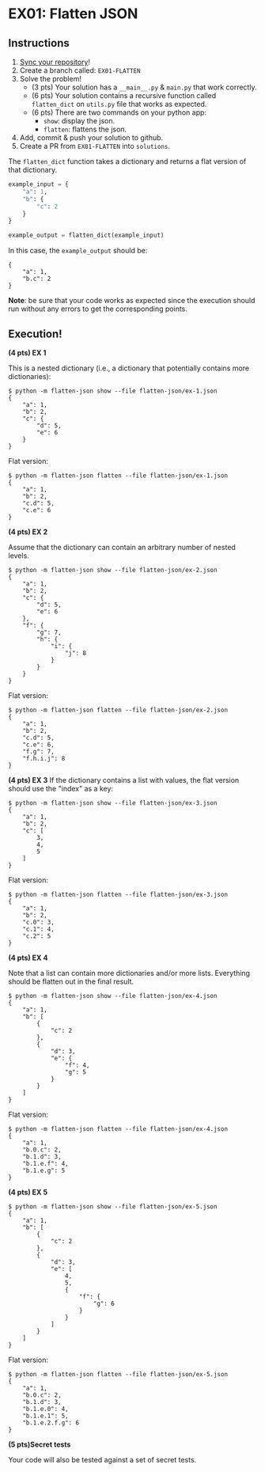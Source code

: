 # EX01: Flatten JSON

## Instructions

1. [Sync your repository](https://www.youtube.com/watch?v=59PaqRdbCx8&list=PLIbTa97DHk7jHdOW7Jb2dozV59bOWc58O&index=7)!
2. Create a branch called: `EX01-FLATTEN`
3. Solve the problem!
    * (3 pts) Your solution has a `__main__.py` & `main.py` that work correctly.
    * (6 pts) Your solution contains a recursive function called `flatten_dict` on `utils.py` file that works as expected.
    * (6 pts) There are two commands on your python app:
        * `show`: display the json.
        * `flatten`: flattens the json.
4. Add, commit & push your solution to github.
5. Create a PR from `EX01-FLATTEN` into `solutions`.

The `flatten_dict` function takes a dictionary and returns a flat version of that dictionary.

```python
example_input = {
    "a": 1,
    "b": {
        "c": 2
    }
}

example_output = flatten_dict(example_input)
```

In this case, the `example_output` should be:

```text
{
    "a": 1,
    "b.c": 2
}
```

**Note**: be sure that your code works as expected since the execution should run without any errors to get the corresponding points.

## Execution!

**(4 pts) EX 1**

This is a nested dictionary (i.e., a dictionary that potentially contains more dictionaries):

```text
$ python -m flatten-json show --file flatten-json/ex-1.json
{
    "a": 1,
    "b": 2,
    "c": {
        "d": 5,
        "e": 6
    }
}
```

Flat version:

```text
$ python -m flatten-json flatten --file flatten-json/ex-1.json
{
    "a": 1,
    "b": 2,
    "c.d": 5,
    "c.e": 6
}
```
**(4 pts) EX 2**

Assume that the dictionary can contain an arbitrary number of nested levels.

```text
$ python -m flatten-json show --file flatten-json/ex-2.json
{
    "a": 1,
    "b": 2,
    "c": {
        "d": 5,
        "e": 6
    },
    "f": {
        "g": 7,
        "h": {
            "i": {
                "j": 8
            }
        }
    }
}
```

Flat version:

```text
$ python -m flatten-json flatten --file flatten-json/ex-2.json
{
    "a": 1,
    "b": 2,
    "c.d": 5,
    "c.e": 6,
    "f.g": 7,
    "f.h.i.j": 8
}
```

**(4 pts) EX 3**
If the dictionary contains a list with values, the flat version should use the "index" as a key:
```text
$ python -m flatten-json show --file flatten-json/ex-3.json
{
    "a": 1,
    "b": 2,
    "c": [
        3,
        4,
        5
    ]
}
```

Flat version:

```text
$ python -m flatten-json flatten --file flatten-json/ex-3.json
{
    "a": 1,
    "b": 2,
    "c.0": 3,
    "c.1": 4,
    "c.2": 5
}
```

**(4 pts) EX 4**

Note that a list can contain more dictionaries and/or more lists. Everything should be flatten out in the final result.

```text
$ python -m flatten-json show --file flatten-json/ex-4.json
{
    "a": 1,
    "b": [
        {
            "c": 2
        },
        {
            "d": 3,
            "e": {
                "f": 4,
                "g": 5
            }
        }
    ]
}
```

Flat version:

```text
$ python -m flatten-json flatten --file flatten-json/ex-4.json
{
    "a": 1,
    "b.0.c": 2,
    "b.1.d": 3,
    "b.1.e.f": 4,
    "b.1.e.g": 5
}
```

**(4 pts) EX 5**

```text
$ python -m flatten-json show --file flatten-json/ex-5.json
{
    "a": 1,
    "b": [
        {
            "c": 2
        },
        {
            "d": 3,
            "e": [
                4,
                5,
                {
                    "f": {
                        "g": 6
                    }
                }
            ]
        }
    ]
}

```
Flat version:
```text
$ python -m flatten-json flatten --file flatten-json/ex-5.json
{
    "a": 1,
    "b.0.c": 2,
    "b.1.d": 3,
    "b.1.e.0": 4,
    "b.1.e.1": 5,
    "b.1.e.2.f.g": 6
}
```

**(5 pts)Secret tests**

Your code will also be tested against a set of secret tests.
